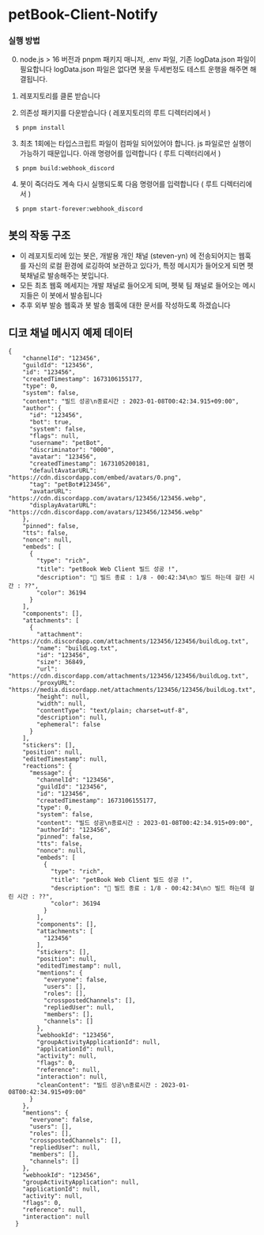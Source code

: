 # petBook-Client-Notify

### 실행 방법

0. node.js > 16 버전과 pnpm 패키지 매니저, .env 파일, 기존 logData.json 파일이 필요합니다
   logData.json 파일은 없다면 봇을 두세번정도 테스트 운행을 해주면 해결됩니다.

1. 레포지토리를 클론 받습니다
2. 의존성 패키지를 다운받습니다 ( 레포지토리의 루트 디렉터리에서 )

```
  $ pnpm install
```

3. 최초 1회에는 타입스크립트 파일이 컴파일 되어있어야 합니다. js 파일로만 실행이 가능하기 때문입니다. 아래 명령어를 입력합니다 ( 루트 디렉터리에서 )

```
  $ pnpm build:webhook_discord
```

4. 봇이 죽더라도 계속 다시 실행되도록 다음 명령어를 입력합니다 ( 루트 디렉터리에서 )

```
  $ pnpm start-forever:webhook_discord
```

## 봇의 작동 구조

- 이 레포지토리에 있는 봇은, 개발용 개인 채널 (steven-yn) 에 전송되어지는 웹훅를 자신의 로컬 환경에 로깅하여 보관하고 있다가,
  특정 메시지가 들어오게 되면 펫북채널로 발송해주는 봇입니다.
- 모든 최초 웹훅 메세지는 개발 채널로 들어오게 되며, 펫북 팀 채널로 들어오는 메시지들은 이 봇에서 발송됩니다
- 추후 외부 발송 웹훅과 봇 발송 웹훅에 대한 문서를 작성하도록 하겠습니다

## 디코 채널 메시지 예제 데이터

```
{
    "channelId": "123456",
    "guildId": "123456",
    "id": "123456",
    "createdTimestamp": 1673106155177,
    "type": 0,
    "system": false,
    "content": "빌드 성공\n종료시간 : 2023-01-08T00:42:34.915+09:00",
    "author": {
      "id": "123456",
      "bot": true,
      "system": false,
      "flags": null,
      "username": "petBot",
      "discriminator": "0000",
      "avatar": "123456",
      "createdTimestamp": 1673105200181,
      "defaultAvatarURL": "https://cdn.discordapp.com/embed/avatars/0.png",
      "tag": "petBot#123456",
      "avatarURL": "https://cdn.discordapp.com/avatars/123456/123456.webp",
      "displayAvatarURL": "https://cdn.discordapp.com/avatars/123456/123456.webp"
    },
    "pinned": false,
    "tts": false,
    "nonce": null,
    "embeds": [
      {
        "type": "rich",
        "title": "petBook Web Client 빌드 성공 !",
        "description": "🛬 빌드 종료 : 1/8 - 00:42:34\n⏱ 빌드 하는데 걸린 시간 : ??",
        "color": 36194
      }
    ],
    "components": [],
    "attachments": [
      {
        "attachment": "https://cdn.discordapp.com/attachments/123456/123456/buildLog.txt",
        "name": "buildLog.txt",
        "id": "123456",
        "size": 36849,
        "url": "https://cdn.discordapp.com/attachments/123456/123456/buildLog.txt",
        "proxyURL": "https://media.discordapp.net/attachments/123456/123456/buildLog.txt",
        "height": null,
        "width": null,
        "contentType": "text/plain; charset=utf-8",
        "description": null,
        "ephemeral": false
      }
    ],
    "stickers": [],
    "position": null,
    "editedTimestamp": null,
    "reactions": {
      "message": {
        "channelId": "123456",
        "guildId": "123456",
        "id": "123456",
        "createdTimestamp": 1673106155177,
        "type": 0,
        "system": false,
        "content": "빌드 성공\n종료시간 : 2023-01-08T00:42:34.915+09:00",
        "authorId": "123456",
        "pinned": false,
        "tts": false,
        "nonce": null,
        "embeds": [
          {
            "type": "rich",
            "title": "petBook Web Client 빌드 성공 !",
            "description": "🛬 빌드 종료 : 1/8 - 00:42:34\n⏱ 빌드 하는데 걸린 시간 : ??",
            "color": 36194
          }
        ],
        "components": [],
        "attachments": [
          "123456"
        ],
        "stickers": [],
        "position": null,
        "editedTimestamp": null,
        "mentions": {
          "everyone": false,
          "users": [],
          "roles": [],
          "crosspostedChannels": [],
          "repliedUser": null,
          "members": [],
          "channels": []
        },
        "webhookId": "123456",
        "groupActivityApplicationId": null,
        "applicationId": null,
        "activity": null,
        "flags": 0,
        "reference": null,
        "interaction": null,
        "cleanContent": "빌드 성공\n종료시간 : 2023-01-08T00:42:34.915+09:00"
      }
    },
    "mentions": {
      "everyone": false,
      "users": [],
      "roles": [],
      "crosspostedChannels": [],
      "repliedUser": null,
      "members": [],
      "channels": []
    },
    "webhookId": "123456",
    "groupActivityApplication": null,
    "applicationId": null,
    "activity": null,
    "flags": 0,
    "reference": null,
    "interaction": null
  }
```
